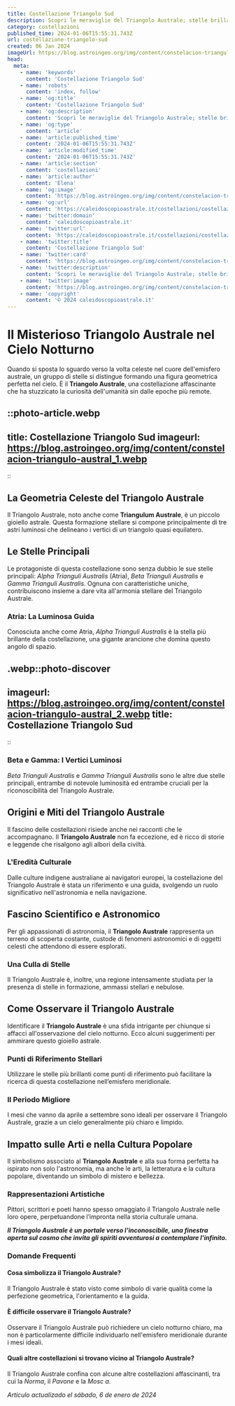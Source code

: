 ```yaml
---
title: Costellazione Triangolo Sud
description: Scopri le meraviglie del Triangolo Australe; stelle brillanti, mitologia e come osservarlo. Il tuo viaggio astrale inizia qui. #CieloStellato
category: costellazioni
published_time: 2024-01-06T15:55:31.743Z
url: costellazione-triangolo-sud
created: 06 Jan 2024
imageUrl: https://blog.astroingeo.org/img/content/constelacion-triangulo-austral_1.webp
head:
  meta:
    - name: 'keywords'
      content: 'Costellazione Triangolo Sud'
    - name: 'robots'
      content: 'index, follow'
    - name: 'og:title'
      content: 'Costellazione Triangolo Sud'
    - name: 'og:description'
      content: 'Scopri le meraviglie del Triangolo Australe; stelle brillanti, mitologia e come osservarlo. Il tuo viaggio astrale inizia qui. #CieloStellato'
    - name: 'og:type'
      content: 'article'
    - name: 'article:published_time'
      content: '2024-01-06T15:55:31.743Z'
    - name: 'article:modified_time'
      content: '2024-01-06T15:55:31.743Z'
    - name: 'article:section'
      content: 'costellazioni'
    - name: 'article:author'
      content: 'Elena'
    - name: 'og:image'
      content: 'https://blog.astroingeo.org/img/content/constelacion-triangulo-austral_1.webp'
    - name: 'og:url'
      content: 'https://caleidoscopioastrale.it/costellazioni/costellazione-triangolo-sud'
    - name: 'twitter:domain'
      content: 'caleidoscopioastrale.it'
    - name: 'twitter:url'
      content: 'https://caleidoscopioastrale.it/costellazioni/costellazione-triangolo-sud'
    - name: 'twitter:title'
      content: 'Costellazione Triangolo Sud'
    - name: 'twitter:card'
      content: 'https://blog.astroingeo.org/img/content/constelacion-triangulo-austral_1.webp'
    - name: 'twitter:description'
      content: 'Scopri le meraviglie del Triangolo Australe; stelle brillanti, mitologia e come osservarlo. Il tuo viaggio astrale inizia qui. #CieloStellato'
    - name: 'twitter:image'
      content: 'https://blog.astroingeo.org/img/content/constelacion-triangulo-austral_1.webp'
    - name: 'copyright'
      content: '© 2024 caleidoscopioastrale.it'
---
```

# Il Misterioso Triangolo Australe nel Cielo Notturno

Quando si sposta lo sguardo verso la volta celeste nel cuore dell'emisfero australe, un gruppo di stelle si distingue formando una figura geometrica perfetta nel cielo. È il **Triangolo Australe**, una costellazione affascinante che ha stuzzicato la curiosità dell'umanità sin dalle epoche più remote.

::photo-article.webp
---
title: Costellazione Triangolo Sud
imageurl: https://blog.astroingeo.org/img/content/constelacion-triangulo-austral_1.webp
---
::

## La Geometria Celeste del Triangolo Australe

Il Triangolo Australe, noto anche come **Triangulum Australe**, è un piccolo gioiello astrale. Questa formazione stellare si compone principalmente di tre astri luminosi che delineano i vertici di un triangolo quasi equilatero.

## Le Stelle Principali

Le protagoniste di questa costellazione sono senza dubbio le sue stelle principali: *Alpha Trianguli Australis* (Atria), *Beta Trianguli Australis* e *Gamma Trianguli Australis*. Ognuna con caratteristiche uniche, contribuiscono insieme a dare vita all'armonia stellare del Triangolo Australe.

### Atria: La Luminosa Guida
Conosciuta anche come Atria, *Alpha Trianguli Australis* è la stella più brillante della costellazione, una gigante arancione che domina questo angolo di spazio.

.webp::photo-discover
---
imageurl: https://blog.astroingeo.org/img/content/constelacion-triangulo-austral_2.webp
title: Costellazione Triangolo Sud
---
::

### Beta e Gamma: I Vertici Luminosi
*Beta Trianguli Australis* e *Gamma Trianguli Australis* sono le altre due stelle principali, entrambe di notevole luminosità ed entrambe cruciali per la riconoscibilità del Triangolo Australe.

## Origini e Miti del Triangolo Australe

Il fascino delle costellazioni risiede anche nei racconti che le accompagnano. Il **Triangolo Australe** non fa eccezione, ed è ricco di storie e leggende che risalgono agli albori della civiltà.

### L'Eredità Culturale
Dalle culture indigene australiane ai navigatori europei, la costellazione del Triangolo Australe è stata un riferimento e una guida, svolgendo un ruolo significativo nell'astronomia e nella navigazione.

## Fascino Scientifico e Astronomico

Per gli appassionati di astronomia, il **Triangolo Australe** rappresenta un terreno di scoperta costante, custode di fenomeni astronomici e di oggetti celesti che attendono di essere esplorati.

### Una Culla di Stelle
Il Triangolo Australe è, inoltre, una regione intensamente studiata per la presenza di stelle in formazione, ammassi stellari e nebulose.

## Come Osservare il Triangolo Australe

Identificare il **Triangolo Australe** è una sfida intrigante per chiunque si affacci all'osservazione del cielo notturno. Ecco alcuni suggerimenti per ammirare questo gioiello astrale.

### Punti di Riferimento Stellari
Utilizzare le stelle più brillanti come punti di riferimento può facilitare la ricerca di questa costellazione nell’emisfero meridionale.

### Il Periodo Migliore
I mesi che vanno da aprile a settembre sono ideali per osservare il Triangolo Australe, grazie a un cielo generalmente più chiaro e limpido.

## Impatto sulle Arti e nella Cultura Popolare

Il simbolismo associato al **Triangolo Australe** e alla sua forma perfetta ha ispirato non solo l'astronomia, ma anche le arti, la letteratura e la cultura popolare, diventando un simbolo di mistero e bellezza.

### Rappresentazioni Artistiche
Pittori, scrittori e poeti hanno spesso omaggiato il Triangolo Australe nelle loro opere, perpetuandone l’impronta nella storia culturale umana.

_**Il Triangolo Australe è un portale verso l'inconoscibile, una finestra aperta sul cosmo che invita gli spiriti avventurosi a contemplare l'infinito.**_

### Domande Frequenti
#### Cosa simbolizza il Triangolo Australe?
Il Triangolo Australe è stato visto come simbolo di varie qualità come la perfezione geometrica, l'orientamento e la guida.

#### È difficile osservare il Triangolo Australe?
Osservare il Triangolo Australe può richiedere un cielo notturno chiaro, ma non è particolarmente difficile individuarlo nell'emisfero meridionale durante i mesi ideali.

#### Quali altre costellazioni si trovano vicino al Triangolo Australe?
Il Triangolo Australe confina con alcune altre costellazioni affascinanti, tra cui la *Norma*, il *Pavone* e la *Mosc a*.

_Artículo actualizado el sábado, 6 de enero de 2024_